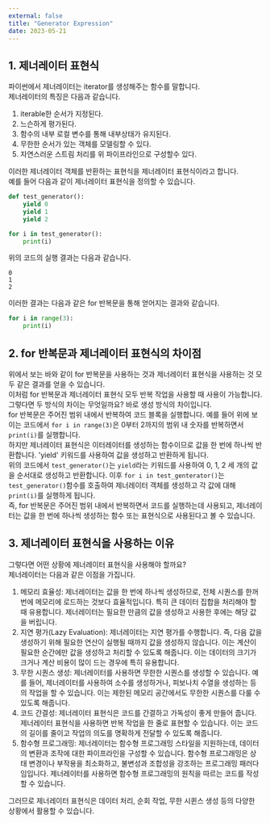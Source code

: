 ```yaml
---
external: false
title: "Generator Expression"
date: 2023-05-21
---
```


## 1. 제너레이터 표현식

파이썬에서 제너레이터는 iterator를 생성해주는 함수를 말합니다.  
제너레이터의 특징은 다음과 같습니다.

1. iterable한 순서가 지정된다.
2. 느슨하게 평가된다.
3. 함수의 내부 로컬 변수를 통해 내부상태가 유지된다.
4. 무한한 순서가 있는 객체를 모델링할 수 있다.
5. 자연스러운 스트림 처리를 위 파이프라인으로 구성할수 있다.

이러한 제너레이터 객체를 반환하는 표현식을 제너레이터 표현식이라고 합니다.  
예를 들어 다음과 같이 제너레이터 표현식을 정의할 수 있습니다.

```python
def test_generator():
    yield 0
    yield 1
    yield 2

for i in test_generator():
    print(i)
```

위의 코드의 실행 결과는 다음과 같습니다.  

```shell
0
1
2
```

이러한 결과는 다음과 같은 for 반복문을 통해 얻어지는 결과와 같습니다.  

```python
for i in range(3):
    print(i)
```

## 2. for 반복문과 제너레이터 표현식의 차이점

위에서 보는 바와 같이 for 반복문을 사용하는 것과 제너레이터 표현식을 사용하는 것 모두 같은 결과를 얻을 수 있습니다.  
이처럼 for 반복문과 제너레이터 표현식 모두 반복 작업을 사용할 때 사용이 가능합니다.  
그렇다면 두 방식의 차이는 무엇일까요? 바로 생성 방식의 차이입니다.  
for 반복문은 주어진 범위 내에서 반복하여 코드 블록을 실행합니다. 예를 들어 위에 보이는 코드에서 `for i in range(3)`은 0부터 2까지의 범위 내 숫자를 반복하면서 `print(i)`를 실행합니다.  
하지만 제너레이터 표현식은 이터레이터를 생성하는 함수이므로 값을 한 번에 하나씩 반환합니다. 'yield' 키워드를 사용하여 값을 생성하고 반환하게 됩니다.  
위의 코드에서 `test_generator()`는 `yield`라는 키워드를 사용하여 0, 1, 2 세 개의 값을 순서대로 생성하고 반환합니다. 이후 `for i in test_genterator()`는 `test_generator()`함수를 호출하여 제너레이터 객체를 생성하고 각 값에 대해 `print(i)`를 실행하게 됩니다.  
즉, for 반복문은 주어진 범위 내에서 반복하면서 코드를 실행하는데 사용되고, 제너레이터는 값을 한 번에 하나씩 생성하는 함수 또는 표현식으로 사용된다고 볼 수 있습니다.  

## 3. 제너레이터 표현식을 사용하는 이유

그렇다면 어떤 상황에 제너레이터 표현식을 사용해야 할까요?  
제너레이터는 다음과 같은 이점을 가집니다.  

1. 메모리 효율성: 제너레이터는 값을 한 번에 하나씩 생성하므로, 전체 시퀀스를 한꺼번에 메모리에 로드하는 것보다 효율적입니다. 특히 큰 데이터 집합을 처리해야 할 때 유용합니다. 제너레이터는 필요한 만큼의 값을 생성하고 사용한 후에는 해당 값을 버립니다.
2. 지연 평가(Lazy Evaluation): 제너레이터는 지연 평가를 수행합니다. 즉, 다음 값을 생성하기 위해 필요한 연산이 실행될 때까지 값을 생성하지 않습니다. 이는 계산이 필요한 순간에만 값을 생성하고 처리할 수 있도록 해줍니다. 이는 데이터의 크기가 크거나 계산 비용이 많이 드는 경우에 특히 유용합니다.
3. 무한 시퀀스 생성: 제너레이터를 사용하면 무한한 시퀀스를 생성할 수 있습니다. 예를 들어, 제너레이터를 사용하여 소수를 생성하거나, 피보나치 수열을 생성하는 등의 작업을 할 수 있습니다. 이는 제한된 메모리 공간에서도 무한한 시퀀스를 다룰 수 있도록 해줍니다.
4. 코드 간결성: 제너레이터 표현식은 코드를 간결하고 가독성이 좋게 만들어 줍니다. 제너레이터 표현식을 사용하면 반복 작업을 한 줄로 표현할 수 있습니다. 이는 코드의 길이를 줄이고 작업의 의도를 명확하게 전달할 수 있도록 해줍니다.
5. 함수형 프로그래밍: 제너레이터는 함수형 프로그래밍 스타일을 지원하는데, 데이터의 변환과 조작에 대한 파이프라인을 구성할 수 있습니다. 함수형 프로그래밍은 상태 변경이나 부작용을 최소화하고, 불변성과 조합성을 강조하는 프로그래밍 패러다임입니다. 제너레이터를 사용하면 함수형 프로그래밍의 원칙을 따르는 코드를 작성할 수 있습니다.

그러므로 제너레이터 표현식은 데이터 처리, 순회 작업, 무한 시퀸스 생성 등의 다양한 상황에서 활용할 수 있습니다.
